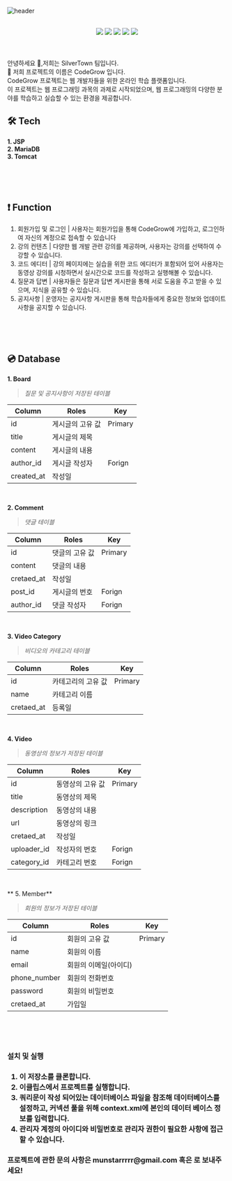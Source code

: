 ![header](https://capsule-render.vercel.app/api?type=waving&color=timeGradient&text=JSP를%20활용한%20개발자%20RoadMap%20구현&animation=twinkling&fontSize=23&fontAlignY=40&fontAlign=70&height=250&width=1325&align=center)
<br>
<br>
 <div align="center">
  <img src="https://img.shields.io/badge/Java-3DDC84?style=flat&logo=java&logoColor=white"/>
   <img src="https://img.shields.io/badge/Apache Tomcat-F8DC75?style=flat&logo=Apache Tomcat&logoColor=black"/>
  <img src="https://img.shields.io/badge/MariaDB-003545?style=flat&logo=MariaDB&logoColor=white"/>
  <img src="https://img.shields.io/badge/html-E34F26?style=flat&logo=html5&logoColor=white"/>
  <img src="https://img.shields.io/badge/css-1572B6?style=flat&logo=css3&logoColor=white"/>
  
</div>
<br>
<br>
<br>
안녕하세요 👋,저희는 SilverTown 팀입니다.<br>
🔭 저희 프로젝트의 이름은 CodeGrow 입니다.<br>
CodeGrow 프로젝트는 웹 개발자들을 위한 온라인 학습 플랫폼입니다.  <br>
이 프로젝트는 웹 프로그래밍 과목의 과제로 시작되었으며, 웹 프로그래밍의 다양한 분야를 학습하고 실습할 수 있는 환경을 제공합니다.<br>

## 🛠️ Tech
**1. JSP**<br>
**2. MariaDB**<br>
**3. Tomcat**<br>

 <br><br><br>

## ❗️ Function
 1. 회원가입 및 로그인 | 사용자는 회원가입을 통해 CodeGrow에 가입하고, 로그인하여 자신의 계정으로 접속할 수 있습니다<br>
 2. 강의 컨텐츠 | 다양한 웹 개발 관련 강의를 제공하며, 사용자는 강의를 선택하여 수강할 수 있습니다.<br>
 3. 코드 에디터 | 강의 페이지에는 실습을 위한 코드 에디터가 포함되어 있어 사용자는 동영상 강의를 시청하면서 실시간으로 코드를 작성하고 실행해볼 수 있습니다.<br>
 4. 질문과 답변 | 사용자들은 질문과 답변 게시판을 통해 서로 도움을 주고 받을 수 있으며, 지식을 공유할 수 있습니다.<br>
 5. 공지사항 | 운영자는 공지사항 게시판을 통해 학습자들에게 중요한 정보와 업데이트 사항을 공지할 수 있습니다.<br>

 <br><br><br>

## 💿 Database
**1. Board**<br> 
>*질문 및 공지사항이 저장된 테이블*<br>

| Column | Roles | Key |
| --- | --- | --- |
| id | 게시글의 고유 값 | Primary |
| title | 게시글의 제목 |  | 
| content | 게시글의 내용 |  |
| author_id | 게시글 작성자 | Forign |
| created_at | 작성일 |  |

<br>

**2. Comment**<br>
>*댓글 테이블*<br>

| Column | Roles | Key |
| --- | --- | --- |
| id | 댓글의 고유 값 | Primary |
| content | 댓글의 내용 |  |
| cretaed_at | 작성일 |  |
| post_id | 게시글의 번호 | Forign |
| author_id | 댓글 작성자 | Forign |

<br>

**3. Video Category**<br>
>*비디오의 카테고리 테이블*<br>

| Column | Roles | Key |
| --- | --- | --- |
| id | 카테고리의 고유 값 | Primary |
| name | 카테고리 이름 |  |
| cretaed_at | 등록일 |  |

<br>

**4. Video**<br>
>*동영상의 정보가 저장된 테이블*<br>

| Column | Roles | Key |
| --- | --- | --- |
| id | 동영상의 고유 값 | Primary |
| title | 동영상의 제목 |  |
| description | 동영상의 내용 |  |
| url | 동영상의 링크 |  |
| cretaed_at | 작성일 |  |
| uploader_id | 작성자의 번호 | Forign |
| category_id | 카테고리 번호 | Forign |

<br>

** 5. Member**<br>
>*회원의 정보가 저장된 테이블*<br>

| Column | Roles | Key |
| --- | --- | --- |
| id | 회원의 고유 값 | Primary |
| name | 회원의 이름 |  |
| email | 회원의 이메일(아이디) |  |
| phone_number | 회원의 전화번호 |  |
| password | 회원의 비밀번호 |  |
| cretaed_at | 가입일 |  |

<br><br><br>



<h3>설치 및 실행 <h3>  
  
1. 이 저장소를 클론합니다.  
2. 이클립스에서 프로젝트를 실행합니다.
3. 쿼리문이 작성 되어있는 데이터베이스 파일을 참조해 데이터베이스를 설정하고, 커넥션 풀을 위해 context.xml에 본인의 데이터 베이스 정보를 입력합니다. 
4. 관리자 계정의 아이디와 비밀번호로 관리자 권한이 필요한 사항에 접근 할 수 있습니다.
   
<h3 align="left"> 프로젝트에 관한 문의 사항은 munstarrrrr@gmail.com 혹은  로 보내주세요!</h3>     
<p align="left">
</p>
